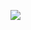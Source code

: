 ![](https://github-readme-stats.vercel.app/api?username=user93390&show_icons=true&theme=transparent)
